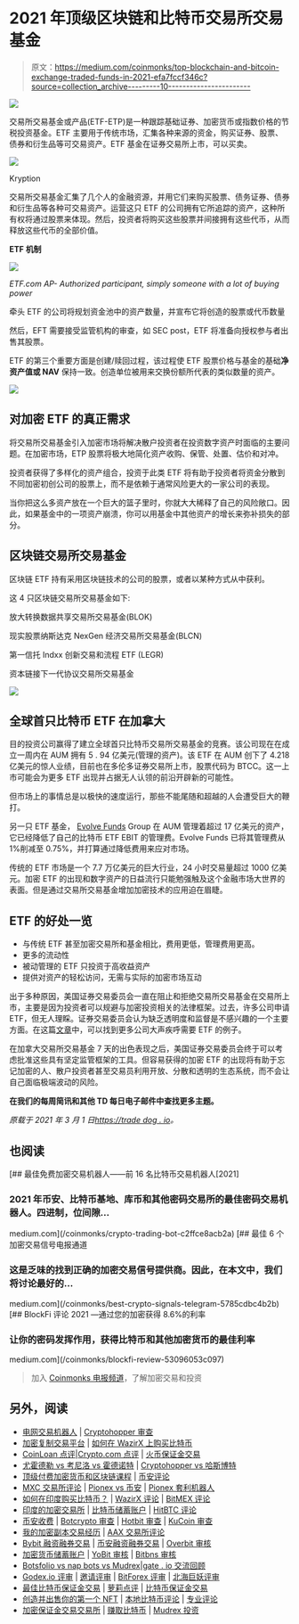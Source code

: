 # 2021 年顶级区块链和比特币交易所交易基金

> 原文：<https://medium.com/coinmonks/top-blockchain-and-bitcoin-exchange-traded-funds-in-2021-efa7fccf346c?source=collection_archive---------10----------------------->

![](img/e40689a68463fbe17b931dc9cf94b0ff.png)

交易所交易基金或产品(ETF-ETP)是一种跟踪基础证券、加密货币或指数价格的节税投资基金。ETF 主要用于传统市场，汇集各种来源的资金，购买证券、股票、债券和衍生品等可交易资产。ETF 基金在证券交易所上市，可以买卖。

![](img/4b68f23cfedb1b6fc86e861c96890fdc.png)

Kryption

交易所交易基金汇集了几个人的金融资源，并用它们来购买股票、债务证券、债券和衍生品等各种可交易资产。运营这只 ETF 的公司拥有它所追踪的资产，这种所有权将通过股票来体现。然后，投资者将购买这些股票并间接拥有这些代币，从而释放这些代币的全部价值。

**ETF 机制**

![](img/51b6585a2e94d1ed7a1e019a8feccdf4.png)

*ETF.com*
*AP- Authorized participant, simply someone with a lot of buying power*

牵头 ETF 的公司将规划资金池中的资产数量，并宣布它将创造的股票或代币数量

然后，EFT 需要接受监管机构的审查，如 SEC post，ETF 将准备向授权参与者出售其股票。

ETF 的第三个重要方面是创建/赎回过程，该过程使 ETF 股票价格与基金的基础**净资产值或 NAV** 保持一致。创造单位被用来交换份额所代表的类似数量的资产。

![](img/79c714460d959fd5355055b1b7c06ebd.png)

## **对加密 ETF 的真正需求**

将交易所交易基金引入加密市场将解决散户投资者在投资数字资产时面临的主要问题。在加密市场，ETP 股票将极大地简化资产收购、保管、处置、估价和对冲。

投资者获得了多样化的资产组合，投资于此类 ETF 将有助于投资者将资金分散到不同加密初创公司的股票上，而不是依赖于通常风险更大的一家公司的表现。

当你把这么多资产放在一个巨大的篮子里时，你就大大稀释了自己的风险敞口。因此，如果基金中的一项资产崩溃，你可以用基金中其他资产的增长来弥补损失的部分。

## **区块链交易所交易基金**

区块链 ETF 持有采用区块链技术的公司的股票，或者以某种方式从中获利。

这 4 只区块链交易所交易基金如下:

放大转换数据共享交易所交易基金(BLOK)

现实股票纳斯达克 NexGen 经济交易所交易基金(BLCN)

第一信托 Indxx 创新交易和流程 ETF (LEGR)

资本链接下一代协议交易所交易基金

![](img/89a5fa95e47f292b76bd1d18cf6e7879.png)

## **全球首只比特币 ETF 在加拿大**

目的投资公司赢得了建立全球首只比特币交易所交易基金的竞赛。该公司现在在成立一周内在 AUM 拥有 5 . 94 亿美元(管理的资产)。该 ETF 在 AUM 创下了 4.218 亿美元的惊人业绩，目前也在多伦多证券交易所上市，股票代码为 BTCC。这一上市可能会为更多 ETF 出现并占据无人认领的前沿开辟新的可能性。

但市场上的事情总是以极快的速度运行，那些不能尾随和超越的人会遭受巨大的鞭打。

另一只 ETF 基金， [Evolve Funds](https://evolveetfs.com/product/ebit/) Group 在 AUM 管理着超过 17 亿美元的资产，它已经降低了自己的比特币 ETF EBIT 的管理费。Evolve Funds 已将其管理费从 1%削减至 0.75%，并打算通过降低费用来应对市场。

传统的 ETF 市场是一个 7.7 万亿美元的巨大行业，24 小时交易量超过 1000 亿美元。加密 ETF 的出现和数字资产的日益流行只能勉强触及这个金融市场大世界的表面。但是通过交易所交易基金增加加密技术的应用迫在眉睫。

## **ETF 的好处一览**

*   与传统 ETF 甚至加密交易所和基金相比，费用更低，管理费用更高。
*   更多的流动性
*   被动管理的 ETF 只投资于高收益资产
*   提供对资产的轻松访问，无需与实际的加密市场互动

出于多种原因，美国证券交易委员会一直在阻止和拒绝交易所交易基金在交易所上市，主要是因为投资者可以规避与加密投资相关的法律框架。过去，许多公司申请 ETF，但无人理睬。证券交易委员会认为缺乏透明度和监督是不感兴趣的一个主要方面。在这篇[文章](https://www.securities.io/what-is-a-bitcoin-etf/)中，可以找到更多公司大声疾呼需要 ETF 的例子。

在加拿大交易所交易基金 7 天的出色表现之后，美国证券交易委员会终于可以考虑批准这些具有坚定监管框架的工具。但容易获得的加密 ETF 的出现将有助于忘记加密的人、散户投资者甚至交易员利用开放、分散和透明的生态系统，而不会让自己面临极端波动的风险。

**在我们的每周简讯和其他 TD 每日电子邮件中查找更多主题。**

*原载于 2021 年 3 月 1 日*[*https://trade dog . io*](https://tradedog.io/blog/top-blockchain-and-bitcoin-exchange-traded-funds-in-2021/)*。*

## 也阅读

[](/coinmonks/crypto-trading-bot-c2ffce8acb2a) [## 最佳免费加密交易机器人——前 16 名比特币交易机器人[2021]

### 2021 年币安、比特币基地、库币和其他密码交易所的最佳密码交易机器人。四进制，位间隙…

medium.com](/coinmonks/crypto-trading-bot-c2ffce8acb2a) [](/coinmonks/best-crypto-signals-telegram-5785cdbc4b2b) [## 最佳 6 个加密交易信号电报通道

### 这是乏味的找到正确的加密交易信号提供商。因此，在本文中，我们将讨论最好的…

medium.com](/coinmonks/best-crypto-signals-telegram-5785cdbc4b2b) [](/coinmonks/blockfi-review-53096053c097) [## BlockFi 评论 2021 —通过您的加密获得 8.6%的利率

### 让你的密码发挥作用，获得比特币和其他加密货币的最佳利率

medium.com](/coinmonks/blockfi-review-53096053c097) 

> 加入 [Coinmonks 电报频道](https://t.me/coincodecap)，了解加密交易和投资

## 另外，阅读

*   [电网交易机器人](https://blog.coincodecap.com/grid-trading) | [Cryptohopper 审查](/coinmonks/cryptohopper-review-a388ff5bae88)
*   [加密复制交易平台](/coinmonks/top-10-crypto-copy-trading-platforms-for-beginners-d0c37c7d698c) | [如何在 WazirX 上购买比特币](/coinmonks/buy-bitcoin-on-wazirx-2d12b7989af1)
*   [CoinLoan 点评](/coinmonks/coinloan-review-18128b9badc4)|[Crypto.com 点评](/coinmonks/crypto-com-review-f143dca1f74c) | [火币保证金交易](/coinmonks/huobi-margin-trading-b3b06cdc1519)
*   [尤霍德勒 vs 考尼洛 vs 霍德诺特](/coinmonks/youhodler-vs-coinloan-vs-hodlnaut-b1050acde55a) | [Cryptohopper vs 哈斯博特](https://blog.coincodecap.com/cryptohopper-vs-haasbot)
*   [顶级付费加密货币和区块链课程](https://blog.coincodecap.com/blockchain-courses) | [币安评论](/coinmonks/binance-review-ee10d3bf3b6e)
*   [MXC 交易所评论](/coinmonks/mxc-exchange-review-3af0ec1cba8c) | [Pionex vs 币安](https://blog.coincodecap.com/pionex-vs-binance) | [Pionex 套利机器人](https://blog.coincodecap.com/pionex-arbitrage-bot)
*   [如何在印度购买比特币？](/coinmonks/buy-bitcoin-in-india-feb50ddfef94) | [WazirX 评论](/coinmonks/wazirx-review-5c811b074f5b) | [BitMEX 评论](https://blog.coincodecap.com/bitmex-review)
*   [印度的加密交易所](/coinmonks/bitcoin-exchange-in-india-7f1fe79715c9) | [比特币储蓄账户](/coinmonks/bitcoin-savings-account-e65b13f92451) | [HitBTC 评论](/coinmonks/hitbtc-review-c5143c5d53c2)
*   [币安收费](/coinmonks/binance-fees-8588ec17965) | [Botcrypto 审查](/coinmonks/botcrypto-review-2021-build-your-own-trading-bot-coincodecap-6b8332d736c7) | [Hotbit 审查](/coinmonks/hotbit-review-cd5bec41dafb) | [KuCoin 审查](https://blog.coincodecap.com/kucoin-review)
*   [我的加密副本交易经历](/coinmonks/my-experience-with-crypto-copy-trading-d6feb2ce3ac5) | [AAX 交易所评论](/coinmonks/aax-exchange-review-2021-67c5ea09330c)
*   [Bybit 融资融券交易](/coinmonks/bybit-margin-trading-e5071676244e) | [币安融资融券交易](/coinmonks/binance-margin-trading-c9eb5e9d2116) | [Overbit 审核](/coinmonks/overbit-review-9446ed4f2188)
*   [加密货币储蓄账户](/coinmonks/cryptocurrency-savings-accounts-be3bc0feffbf) | [YoBit 审核](/coinmonks/yobit-review-175464162c62) | [Bitbns 审核](/coinmonks/bitbns-review-38256a07e161)
*   [Botsfolio vs nap bots vs Mudrex](/coinmonks/botsfolio-vs-napbots-vs-mudrex-c81344970c02)|[gate . io 交流回顾](/coinmonks/gate-io-exchange-review-61bf87b7078f)
*   [Godex.io 评审](/coinmonks/godex-io-review-7366086519fb) | [邀请评审](/coinmonks/invity-review-70f3030c0502) | [BitForex 评审](/coinmonks/bitforex-review-c4bb28d9e271) | [北海巨妖评审](/coinmonks/kraken-review-6165fc1056ac)
*   [最佳比特币保证金交易](/coinmonks/bitcoin-margin-trading-exchange-bcbfcbf7b8e3) | [萝莉点评](/coinmonks/lolli-review-e6ddc7895ad8) | [比特币保证金交易](https://blog.coincodecap.com/bityard-margin-trading)
*   [创造并出售你的第一个 NFT](https://blog.coincodecap.com/create-nft) | [本地比特币评论](/coinmonks/localbitcoins-review-6cc001c6ed56) | [专业评论](/coinmonks/prokey-review-26611173c13c)
*   [加密保证金交易交易所](/coinmonks/crypto-margin-trading-exchanges-428b1f7ad108) | [赚取比特币](/coinmonks/earn-bitcoin-6e8bd3c592d9) | [Mudrex 投资](https://blog.coincodecap.com/mudrex-invest-review-the-best-way-to-invest-in-crypto)